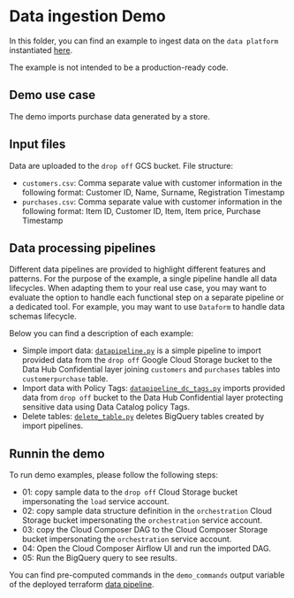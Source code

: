 # Data ingestion Demo

In this folder, you can find an example to ingest data on the `data platform` instantiated [here](../). 

The example is not intended to be a production-ready code. 

## Demo use case
The demo imports purchase data generated by a store. 

## Input files 
Data are uploaded to the `drop off` GCS bucket. File structure:
 - `customers.csv`: Comma separate value with customer information in the following format: Customer ID, Name, Surname, Registration Timestamp
 - `purchases.csv`: Comma separate value with customer information in the following format: Item ID, Customer ID, Item, Item price, Purchase Timestamp

## Data processing pipelines
Different data pipelines are provided to highlight different features and patterns. For the purpose of the example, a single pipeline handle all data lifecycles. When adapting them to your real use case, you may want to evaluate the option to handle each functional step on a separate pipeline or a dedicated tool. For example, you may want to use `Dataform` to handle data schemas lifecycle.

Below you can find a description of each example:
 - Simple import data: [`datapipeline.py`](./datapipeline.py) is a simple pipeline to import provided data from the `drop off` Google Cloud Storage bucket to the Data Hub Confidential layer joining `customers` and `purchases` tables into `customerpurchase` table.
 - Import data with Policy Tags: [`datapipeline_dc_tags.py`](./datapipeline.py) imports provided data from `drop off` bucket to the Data Hub Confidential layer protecting sensitive data using Data Catalog policy Tags.
 - Delete tables: [`delete_table.py`](./delete_table.py) deletes BigQuery tables created by import pipelines. 

## Runnin the demo
To run demo examples, please follow the following steps:

- 01: copy sample data to the `drop off` Cloud Storage bucket impersonating the `load` service account.
- 02: copy sample data structure definition in the `orchestration` Cloud Storage bucket impersonating the `orchestration` service account.
- 03: copy the Cloud Composer DAG to the Cloud Composer Storage bucket impersonating the `orchestration` service account.
- 04: Open the Cloud Composer Airflow UI and run the imported DAG.
- 05: Run the BigQuery query to see results.

You can find pre-computed commands in the `demo_commands` output variable of the deployed terraform [data pipeline](../).
